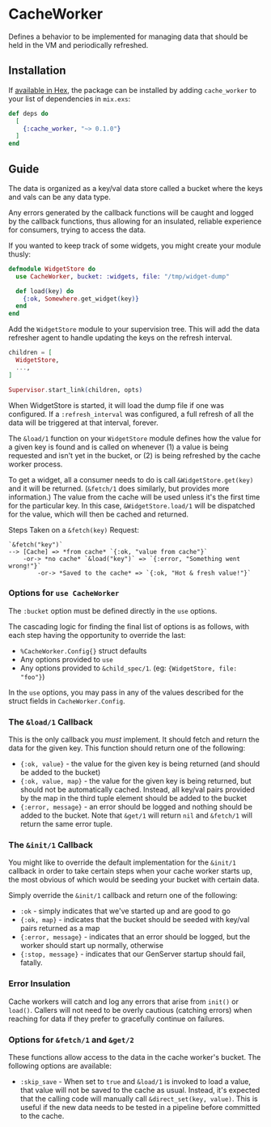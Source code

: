 # CacheWorker

Defines a behavior to be implemented for managing data that should be held in the VM and periodically refreshed.

## Installation

If [available in Hex](https://hex.pm/docs/publish), the package can be installed
by adding `cache_worker` to your list of dependencies in `mix.exs`:

```elixir
def deps do
  [
    {:cache_worker, "~> 0.1.0"}
  ]
end
```

## Guide

The data is organized as a key/val data store called a bucket where the
keys and vals can be any data type.

Any errors generated by the callback functions will be caught and logged
by the callback functions, thus allowing for an insulated, reliable
experience for consumers, trying to access the data.

If you wanted to keep track of some widgets, you might create your module
thusly:

```elixir
defmodule WidgetStore do
  use CacheWorker, bucket: :widgets, file: "/tmp/widget-dump"

  def load(key) do
    {:ok, Somewhere.get_widget(key)}
  end
end
```

Add the `WidgetStore` module to your supervision tree. This will add the
data refresher agent to handle updating the keys on the refresh interval.

```elixir
children = [
  WidgetStore,
  ...,
]

Supervisor.start_link(children, opts)
```

When WidgetStore is started, it will load the dump file if one was
configured. If a `:refresh_interval` was configured, a full refresh of all
the data will be triggered at that interval, forever.

The `&load/1` function on your `WidgetStore` module defines how the value
for a given key is found and is called on whenever (1) a value is being
requested and isn't yet in the bucket, or (2) is being refreshed by the
cache worker process.

To get a widget, all a consumer needs to do is call `&WidgetStore.get(key)`
and it will be returned. (`&fetch/1` does similarly, but provides more
information.) The value from the cache will be used unless it's the first
time for the particular key. In this case, `&WidgetStore.load/1` will be
dispatched for the value, which will then be cached and returned.

Steps Taken on a `&fetch(key)` Request:

    `&fetch("key")`
    --> [Cache] => *from cache* `{:ok, "value from cache"}`
        -or-> *no cache* `&load("key")` => `{:error, "Something went wrong!"}`
            -or-> *Saved to the cache* => `{:ok, "Hot & fresh value!"}`

### Options for `use CacheWorker`

The `:bucket` option must be defined directly in the `use` options.

The cascading logic for finding the final list of options is as follows,
with each step having the opportunity to override the last:

* `%CacheWorker.Config{}` struct defaults
* Any options provided to `use`
* Any options provided to `&child_spec/1`. (eg: `{WidgetStore, file: "foo"}`)

In the `use` options, you may pass in any of the values described for the
struct fields in `CacheWorker.Config`.

### The `&load/1` Callback

This is the only callback you *must* implement. It should fetch and return
the data for the given key. This function should return one of the
following:

* `{:ok, value}` - the value for the given key is being returned (and should
be added to the bucket)
* `{:ok, value, map}` - the value for the given key is being returned, but
should not be automatically cached. Instead, all key/val pairs provided by
the map in the third tuple element should be added to the bucket
* `{:error, message}` - an error should be logged and nothing should be added
to the bucket. Note that `&get/1` will return `nil` and `&fetch/1` will
return the same error tuple.

### The `&init/1` Callback

You might like to override the default implementation for the `&init/1`
callback in order to take certain steps when your cache worker starts up,
the most obvious of which would be seeding your bucket with certain data.

Simply override the `&init/1` callback and return one of the following:

* `:ok` - simply indicates that we've started up and are good to go
* `{:ok, map}` - indicates that the bucket should be seeded with key/val
pairs returned as a map
* `{:error, message}` - indicates that an error should be logged, but the
worker should start up normally, otherwise
* `{:stop, message}` - indicates that our GenServer startup should fail,
fatally.

### Error Insulation

Cache workers will catch and log any errors that arise from `init()` or
`load()`. Callers will not need to be overly cautious (catching errors) when
reaching for data if they prefer to gracefully continue on failures.

### Options for `&fetch/1` and `&get/2`

These functions allow access to the data in the cache worker's bucket. The
following options are available:

* `:skip_save` - When set to `true` and `&load/1` is invoked to load a value,
that value will not be saved to the cache as usual. Instead, it's expected
that the calling code will manually call `&direct_set(key, value)`. This is
useful if the new data needs to be tested in a pipeline before committed to
the cache.